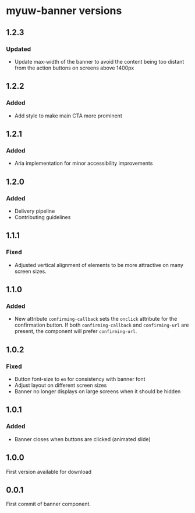 # myuw-banner versions

## 1.2.3

### Updated
- Update max-width of the banner to avoid the content being too distant from the action buttons on screens above 1400px

## 1.2.2

### Added
- Add style to make main CTA more prominent

## 1.2.1

### Added
- Aria implementation for minor accessibility improvements

## 1.2.0

### Added
- Delivery pipeline
- Contributing guidelines

## 1.1.1

### Fixed
- Adjusted vertical alignment of elements to be more attractive on many screen sizes.

## 1.1.0

### Added
- New attribute `confirming-callback` sets the `onclick` attribute for the confirmation button. If both `confirming-callback` and `confirming-url` are present, the component will prefer `confirming-url`.

## 1.0.2

### Fixed
- Button font-size to `em` for consistency with banner font
- Adjust layout on different screen sizes
- Banner no longer displays on large screens when it should be hidden

## 1.0.1

### Added
- Banner closes when buttons are clicked (animated slide)

## 1.0.0

First version available for download

## 0.0.1

First commit of banner component.
